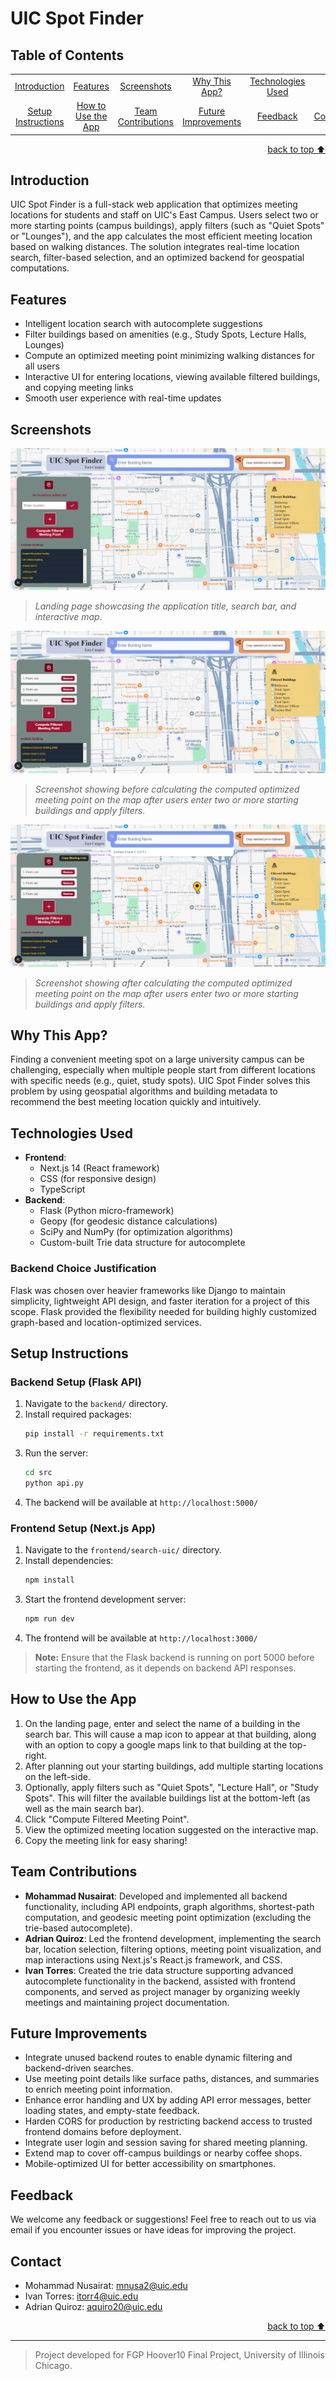 # UIC Spot Finder

## Table of Contents
<dev align="center">
    <table align="center">
        <tr>
            <td><a href="#introduction">Introduction</a></td>        
            <td><a href="#features">Features</a></td>
            <td><a href="#screenshots">Screenshots</a></td>
            <td><a href="#why-this-app">Why This App?</a></td>
            <td><a href="#technologies-used">Technologies Used</a></td>
        </tr>
        <tr>
            <td><a href="#setup-instructions">Setup Instructions</a></td>
            <td><a href="#how-to-use-the-app">How to Use the App</a></td>
            <td><a href="#team-contributions">Team Contributions</a></td>
            <td><a href="#future-improvements">Future Improvements</a></td>
            <td><a href="#feedback">Feedback</a></td>
            <td><a href="#contact">Contact</a></td>
        </tr>
    </table>
</dev>

<p align="right"><a href="#introduction">back to top ⬆️</a></p>

## Introduction
UIC Spot Finder is a full-stack web application that optimizes meeting locations for students and staff on UIC's East Campus. Users select two or more starting points (campus buildings), apply filters (such as "Quiet Spots" or "Lounges"), and the app calculates the most efficient meeting location based on walking distances. The solution integrates real-time location search, filter-based selection, and an optimized backend for geospatial computations.

## Features
- Intelligent location search with autocomplete suggestions
- Filter buildings based on amenities (e.g., Study Spots, Lecture Halls, Lounges)
- Compute an optimized meeting point minimizing walking distances for all users
- Interactive UI for entering locations, viewing available filtered buildings, and copying meeting links
- Smooth user experience with real-time updates

## Screenshots

![Landing Page Screenshot](app-screenshots/landing-page-screenshot.png)
> *Landing page showcasing the application title, search bar, and interactive map.*

![Main Feature Screenshot](app-screenshots/main-feature-screenshot.png)
> *Screenshot showing before calculating the computed optimized meeting point on the map after users enter two or more starting buildings and apply filters.*

![Main Feature Screenshot](app-screenshots/main-feature-final-screenshot.png)
> *Screenshot showing after calculating the computed optimized meeting point on the map after users enter two or more starting buildings and apply filters.*

## Why This App?
Finding a convenient meeting spot on a large university campus can be challenging, especially when multiple people start from different locations with specific needs (e.g., quiet, study spots). UIC Spot Finder solves this problem by using geospatial algorithms and building metadata to recommend the best meeting location quickly and intuitively.

## Technologies Used
- **Frontend**:
  - Next.js 14 (React framework)
  - CSS (for responsive design)
  - TypeScript
- **Backend**:
  - Flask (Python micro-framework)
  - Geopy (for geodesic distance calculations)
  - SciPy and NumPy (for optimization algorithms)
  - Custom-built Trie data structure for autocomplete

### Backend Choice Justification
Flask was chosen over heavier frameworks like Django to maintain simplicity, lightweight API design, and faster iteration for a project of this scope. Flask provided the flexibility needed for building highly customized graph-based and location-optimized services.

## Setup Instructions

### Backend Setup (Flask API)
1. Navigate to the `backend/` directory.
2. Install required packages:
    ```bash
    pip install -r requirements.txt
    ```
3. Run the server:
    ```bash
    cd src
    python api.py
    ```
4. The backend will be available at `http://localhost:5000/`

### Frontend Setup (Next.js App)
1. Navigate to the `frontend/search-uic/` directory.
2. Install dependencies:
    ```bash
    npm install
    ```
3. Start the frontend development server:
    ```bash
    npm run dev
    ```
4. The frontend will be available at `http://localhost:3000/`

> **Note:** Ensure that the Flask backend is running on port 5000 before starting the frontend, as it depends on backend API responses.

## How to Use the App
1. On the landing page, enter and select the name of a building in the search bar. This will cause a map icon to appear at that building, along with an option to copy a google maps link to that building at the top-right. 
2. After planning out your starting buildings, add multiple starting locations on the left-side.
3. Optionally, apply filters such as "Quiet Spots", "Lecture Hall", or "Study Spots". This will filter the available buildings list at the bottom-left (as well as the main search bar).
4. Click "Compute Filtered Meeting Point".
5. View the optimized meeting location suggested on the interactive map.
6. Copy the meeting link for easy sharing!

## Team Contributions
- **Mohammad Nusairat**: Developed and implemented all backend functionality, including API endpoints, graph algorithms, shortest-path computation, and geodesic meeting point optimization (excluding the trie-based autocomplete).
- **Adrian Quiroz**: Led the frontend development, implementing the search bar, location selection, filtering options, meeting point visualization, and map interactions using Next.js's React.js framework, and CSS.
- **Ivan Torres**: Created the trie data structure supporting advanced autocomplete functionality in the backend, assisted with frontend components, and served as project manager by organizing weekly meetings and maintaining project documentation.

## Future Improvements
- Integrate unused backend routes to enable dynamic filtering and backend-driven searches.
- Use meeting point details like surface paths, distances, and summaries to enrich meeting point information.
- Enhance error handling and UX by adding API error messages, better loading states, and empty-state feedback.
- Harden CORS for production by restricting backend access to trusted frontend domains before deployment.
- Integrate user login and session saving for shared meeting planning.
- Extend map to cover off-campus buildings or nearby coffee shops.
- Mobile-optimized UI for better accessibility on smartphones.

## Feedback
We welcome any feedback or suggestions! Feel free to reach out to us via email if you encounter issues or have ideas for improving the project.

## Contact
- Mohammad Nusairat: [mnusa2@uic.edu](mailto:mnusa2@uic.edu)
- Ivan Torres: [itorr4@uic.edu](mailto:itorr4@uic.edu)
- Adrian Quiroz: [aquiro20@uic.edu](mailto:aquiro20@uic.edu)

<p align="right"><a href="#introduction">back to top ⬆️</a></p>

---

> Project developed for FGP Hoover10 Final Project, University of Illinois Chicago.